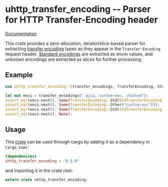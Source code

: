 # uhttp\_transfer\_encoding -- Parser for HTTP Transfer-Encoding header

[Documentation](https://docs.rs/uhttp_transfer_encoding)

This crate provides a zero-allocation, iterator/slice-based parser for extracting
[transfer encoding](https://tools.ietf.org/html/rfc7230#section-3.3.1) types as they
appear in the `Transfer-Encoding` request header. [Standard
encodings](http://www.iana.org/assignments/http-parameters/http-parameters.xhtml#transfer-coding)
are extracted as enum values, and unknown encodings are extracted as slices for
further processing.

## Example

```rust
use uhttp_transfer_encoding::{transfer_encodings, TransferEncoding, StdTransferEncoding};

let mut encs = transfer_encodings(" gzip, custom-enc, chunked");
assert_eq!(encs.next(), Some(TransferEncoding::Std(StdTransferEncoding::Chunked)));
assert_eq!(encs.next(), Some(TransferEncoding::Other("custom-enc")));
assert_eq!(encs.next(), Some(TransferEncoding::Std(StdTransferEncoding::Gzip)));
assert_eq!(encs.next(), None);
```

## Usage

This [crate](https://crates.io/crates/uhttp_transfer_encoding) can be used through cargo by
adding it as a dependency in `Cargo.toml`:

```toml
[dependencies]
uhttp_transfer_encoding = "0.5.0"
```
and importing it in the crate root:

```rust
extern crate uhttp_transfer_encoding;
```
